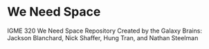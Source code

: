 # We Need Space
IGME 320 We Need Space Repository
Created by the Galaxy Brains: Jackson Blanchard, Nick Shaffer, Hung Tran, and Nathan Steelman
